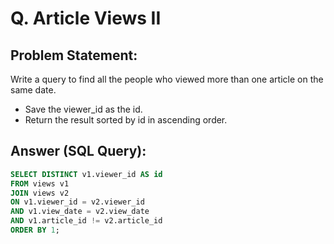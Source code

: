 # Q. Article Views II

## Problem Statement:

Write a query to find all the people who viewed more than one article on the same date.
- Save the viewer_id as the id.
- Return the result sorted by id in ascending order.


## Answer (SQL Query): 

```sql
SELECT DISTINCT v1.viewer_id AS id
FROM views v1
JOIN views v2
ON v1.viewer_id = v2.viewer_id
AND v1.view_date = v2.view_date
AND v1.article_id != v2.article_id
ORDER BY 1;
